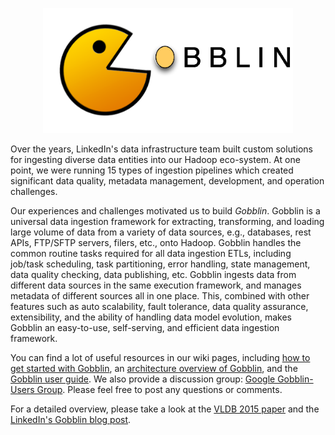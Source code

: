 <p align="center">
  <img src=img/Gobblin-Logo.png alt="Gobblin Logo" height="200" width="400">
</p>

Over the years, LinkedIn's data infrastructure team built custom solutions for ingesting diverse data entities into our Hadoop eco-system. At one point, we were running 15 types of ingestion pipelines which created significant data quality, metadata management, development, and operation challenges.

Our experiences and challenges motivated us to build _Gobblin_. Gobblin is a universal data ingestion framework for extracting, transforming, and loading large volume of data from a variety of data sources, e.g., databases, rest APIs, FTP/SFTP servers, filers, etc., onto Hadoop. Gobblin handles the common routine tasks required for all data ingestion ETLs, including job/task scheduling, task partitioning, error handling, state management, data quality checking, data publishing, etc. Gobblin ingests data from different data sources in the same execution framework, and manages metadata of different sources all in one place. This, combined with other features such as auto scalability, fault tolerance, data quality assurance, extensibility, and the ability of handling data model evolution, makes Gobblin an easy-to-use, self-serving, and efficient data ingestion framework.

You can find a lot of useful resources in our wiki pages, including [how to get started with Gobblin](Getting-Started), an [architecture overview of Gobblin](Gobblin-Architecture), and
the [Gobblin user guide](user-guide/Gobblin-Deployment). We also provide a discussion group: [Google Gobblin-Users Group](https://groups.google.com/forum/#!forum/gobblin-users). Please feel free to post any questions or comments.

For a detailed overview, please take a look at the [VLDB 2015 paper](http://www.vldb.org/pvldb/vol8/p1764-qiao.pdf) and the [LinkedIn's Gobblin blog post](https://engineering.linkedin.com/data-ingestion/gobblin-big-data-ease).
